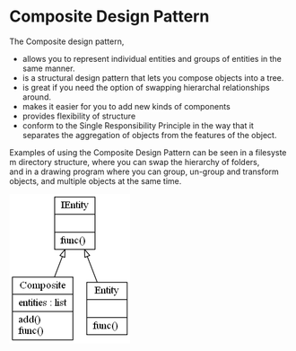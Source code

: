 # Composite Design Pattern

The Composite design pattern,
- allows you to represent individual entities and groups of entities in the same manner.
- is a structural design pattern that lets you compose objects into a tree.
- is great if you need the option of swapping hierarchal relationships around. 
- makes it easier for you to add new kinds of components
- provides flexibility of structure
- conform to the Single Responsibility Principle in the way that it separates the aggregation of objects from the features of the object.

Examples of using the Composite Design Pattern can be seen in a filesystem directory structure, where you can swap the hierarchy of folders, and in a drawing program where you can group, un-group and transform objects, and multiple objects at the same time.

![Composite Pattern UML Diagram](composite.png)



